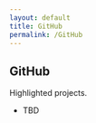 ```yaml
---
layout: default
title: GitHub
permalink: /GitHub
---
```


## GitHub

Highlighted projects.

* TBD

<form>
  <!-- Form stuff -->
</form>